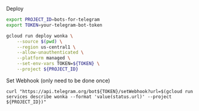
Deploy

```bash
export PROJECT_ID=bots-for-telegram
export TOKEN=your-telegram-bot-token
```

```bash
gcloud run deploy wonka \
    --source $(pwd) \
    --region us-central1 \
    --allow-unauthenticated \
    --platform managed \
    --set-env-vars TOKEN=${TOKEN} \
    --project ${PROJECT_ID}
```

Set Webhook (only need to be done once)

```shell
curl "https://api.telegram.org/bot${TOKEN}/setWebhook?url=$(gcloud run services describe wonka --format 'value(status.url)' --project ${PROJECT_ID})"
```